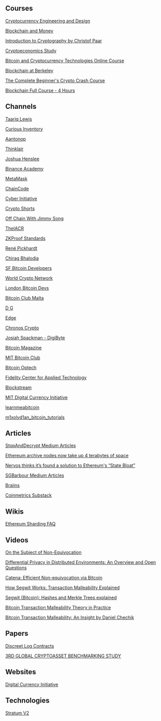Courses
-------
[Cryptocurrency Engineering and Design](https://ocw.mit.edu/courses/media-arts-and-sciences/mas-s62-cryptocurrency-engineering-and-design-spring-2018/lecture-videos/)

[Blockchain and Money](https://ocw.mit.edu/courses/sloan-school-of-management/15-s12-blockchain-and-money-fall-2018/video-lectures/)

[Introduction to Cryptography by Christof Paar](https://www.youtube.com/channel/UC1usFRN4LCMcfIV7UjHNuQg/videos)

[Cryptoeconomics Study](https://www.youtube.com/channel/UCGagQMCWglF-oGt8HKZfHNg/videos)

[Bitcoin and Cryptocurrency Technologies Online Course](https://www.youtube.com/channel/UCNcSSleedtfyDuhBvOQzFzQ/videos)

[Blockchain at Berkeley](https://www.youtube.com/c/BlockchainatBerkeley/videos)

[The Complete Beginner's Crypto Crash Course](https://www.youtube.com/playlist?list=PLU52pNodXIGdM6XDgHVG7DsPytlsrR_6b)

[Blockchain Full Course - 4 Hours](https://www.youtube.com/watch?v=QCvL-DWcojc)

Channels
-------
[Taariq Lewis](https://www.youtube.com/c/TaariqLewis/videos)

[Curious Inventory](https://www.youtube.com/c/CuriousInventor/videos)

[Aantonop](https://www.youtube.com/c/aantonop/videos)

[Thinklair](https://www.youtube.com/c/Thinklair/videos)

[Joshua Henslee](https://www.youtube.com/user/jhenslee11/videos)

[Binance Academy](https://www.youtube.com/c/BinanceAcademy/videos)

[MetaMask](https://www.youtube.com/channel/UCcizsiFcuxMrSWcPAuSNbuA/videos)

[ChainCode](https://www.youtube.com/channel/UC9OcX1kIjsowRRZzl8tD27w/videos)

[Cyber Initiative](https://www.youtube.com/channel/UClTL-ZUsrWuNMP4zy-PWByw/videos)

[Crypto Shorts](https://www.youtube.com/channel/UCk0r9S76wngNPJb_GlhJYdw)

[Off Chain With Jimmy Song](https://www.youtube.com/c/OffChainwithJimmySong/videos)

[TheIACR](https://www.youtube.com/user/TheIACR/videos)

[ZKProof Standards](https://www.youtube.com/channel/UC79GUI9SBNnfmJOQyHDrrPQ/videos)

[René Pickhardt](https://www.youtube.com/c/RenePickhardt/videos)

[Chirag Bhalodia](https://www.youtube.com/c/ChiragBhalodia/videos)

[SF Bitcoin Developers](https://www.youtube.com/channel/UCREs0ConyCR2sEFf-DrLRMw)

[World Crypto Network](https://www.youtube.com/user/WorldCryptoNetwork)

[London Bitcoin Devs](https://www.youtube.com/channel/UCAcGdRw9Q-Ga_0Eap9_D_NQ)

[Bitcoin Club Malta](https://www.youtube.com/channel/UCdr0aOeasnd2jwpxv3Gqf-w)

[D G](https://www.youtube.com/channel/UCvGwAqJQ9YKTtak9UznfTAw/videos)

[Edge](https://www.youtube.com/channel/UCJaTFo0_z9lEG_v7L_LT2pw)

[Chronos Crypto](https://www.youtube.com/user/ChronosCrypto)

[Josiah Spackman - DigiByte](https://www.youtube.com/channel/UC0LyKbC_naDVJJ-FtSVo5eA)

[Bitcoin Magazine](https://www.youtube.com/channel/UCtOV5M-T3GcsJAq8QKaf0lg)

[MIT Bitcoin Club](https://www.youtube.com/user/MITBitcoinClub)

[Bitcoin Optech](https://www.youtube.com/channel/UCUyjLD_zRr4F8nKaCtZHXUg)

[Fidelity Center for Applied Technology](https://www.youtube.com/user/fidelitylabs)

[Blockstream](https://www.youtube.com/channel/UCZNt3fZazX9cwWcC9vjDJ4Q)

[MIT Digital Currency Initiative](https://www.youtube.com/channel/UCJkYmuzqAnIKn3NPg5lc0Wg)

[learnmeabitcoin](https://www.youtube.com/c/learnmeabitcoin/videos)

[m1xolyd1an_bitcoin_tutorials](https://www.youtube.com/c/m1xolyd1an_bitcoin_tutorials/videos)

Articles
-------
[StopAndDecrypt Medium Articles](https://hackernoon.com/u/stopanddecrypt)

[Ethereum archive nodes now take up 4 terabytes of space](https://decrypt.co/24779/ethereum-archive-nodes-now-take-up-4-terabytes-of-space)

[Nervos thinks it’s found a solution to Ethereum's “State Bloat”](https://decrypt.co/9702/nervos-thinks-its-found-a-solution-to-state-bloat)

[SGBarbour Medium Articles](https://sgbarbour.medium.com/)

[Braiins](https://braiins.com/blog)

[Coinmetrics Substack](https://coinmetrics.substack.com/)

Wikis
-------
[Ethereum Sharding FAQ](https://eth.wiki/sharding/Sharding-FAQs)

Videos
-------
[On the Subject of Non-Equivocation](https://www.youtube.com/watch?v=Ljayjau9-E0)

[Differential Privacy in Distributed Environments: An Overview and Open Questions](https://www.youtube.com/watch?v=A8GhByIEwrM)

[Catena: Efficient Non-equivocation via Bitcoin](https://www.youtube.com/watch?v=Xz12PbLSeVc)

[How Segwit Works: Transaction Malleability Explained](https://www.youtube.com/watch?v=zd6Xio3Pc1Y)

[Segwit (Bitcoin): Hashes and Merkle Trees explained](https://www.youtube.com/watch?v=3DhSYXjLEWE)

[Bitcoin Transaction Malleability Theory in Practice](https://www.youtube.com/watch?v=bmxu3r_CUKE)

[Bitcoin Transaction Malleability: An Insight by Daniel Chechik](https://www.youtube.com/watch?v=uaB45x_6Ba0)

Papers
------
[Discreet Log Contracts](https://adiabat.github.io/dlc.pdf)

[3RD GLOBAL CRYPTOASSET BENCHMARKING STUDY](https://www.jbs.cam.ac.uk/wp-content/uploads/2021/01/2021-ccaf-3rd-global-cryptoasset-benchmarking-study.pdf)

Websites
------
[Digital Currency Initiative](https://dci.mit.edu/)

Technologies
------
[Stratum V2](https://braiins.com/stratum-v2)
